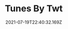 ---
title: Tunes By Twt
order: 8
date: "2021-07-19T22:40:32.169Z"
category: bot
tags: ['python', 'tweepy', 'spotipy', 'aws']
image: './image.jpg'
github: 'https://twitter.com/tunesbytwt'
description: "IN PROGRESS. Tweets once a day at 12 AM PST asking for song recommendations. Twitter users can reply to the tweet with a song and artist. After 24 hours, the bot will get the reply with the most likes and add its song to a public Spotify playlist."
---